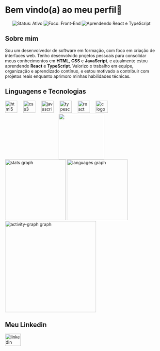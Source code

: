 <h1 align="left">Bem vindo(a) ao meu perfil👋</h1>

<p align="center">
  <img src="https://img.shields.io/badge/Status-Ativo-brightgreen?style=for-the-badge" alt="Status: Ativo" />
  <img src="https://img.shields.io/badge/Focus-Front--End-blue?style=for-the-badge" alt="Foco: Front-End" />
  <img src="https://img.shields.io/badge/Learning-React%20%26%20TypeScript-3178C6?style=for-the-badge" alt="Aprendendo React e TypeScript" />
</p>

<h2 align="left">Sobre mim</h2>
<p align="left">Sou um desenvolvedor de software em formação, com foco em criação de interfaces web.  
Tenho desenvolvido projetos pessoais para consolidar meus conhecimentos em <strong>HTML</strong>, <strong>CSS</strong> e <strong>JavaScript</strong>, e atualmente estou aprendendo <strong>React</strong> e <strong>TypeScript</strong>.  
Valorizo o trabalho em equipe, organização e aprendizado contínuo, e estou motivado a contribuir com projetos reais enquanto aprimoro minhas habilidades técnicas.
</p></p>

<h2 align="left">Linguagens e Tecnologias</h2>
<div align="left">
  <img src="https://cdn.jsdelivr.net/gh/devicons/devicon/icons/html5/html5-original.svg" height="40" alt="html5 logo"  />
  <img width="12" />
  <img src="https://cdn.jsdelivr.net/gh/devicons/devicon/icons/css3/css3-original.svg" height="40" alt="css3 logo"  />
  <img width="12" />
  <img src="https://cdn.jsdelivr.net/gh/devicons/devicon/icons/javascript/javascript-original.svg" height="40" alt="javascript logo"  />
  <img width="12" />
  <img src="https://upload.wikimedia.org/wikipedia/commons/4/4c/Typescript_logo_2020.svg" height="40" alt="typescript logo" />
  <img width="12" />
  <img src="https://cdn.jsdelivr.net/gh/devicons/devicon/icons/react/react-original.svg" height="40" alt="react logo" />
  <img width="12" />
  <img src="https://cdn.jsdelivr.net/gh/devicons/devicon/icons/c/c-original.svg" height="40" alt="c logo" />
  <img width="12" />
</div>

<div align="center">
  <img height="150" src="https://upload.wikimedia.org/wikipedia/commons/2/20/Matrix_Digital_rain_banner.gif"  />
</div>

<div align="left">
  <img src="https://github-readme-stats.vercel.app/api?username=MikaelCM&hide_title=false&hide_rank=true&show_icons=true&include_all_commits=true&count_private=true&disable_animations=false&theme=blue-green&locale=en&hide_border=false&order=1" height="200" alt="stats graph"  />
  
  <img src="https://github-readme-stats.vercel.app/api/top-langs?username=MikaelCM&locale=en&hide_title=false&layout=compact&card_width=577&langs_count=5&theme=blue-green&hide_border=false&order=2" height="200" alt="languages graph"  />
  
  <img src="https://github-readme-activity-graph.vercel.app/graph?username=MikaelCM&radius=16&theme=chartreuse-dark&area=true&order=5" height="300" alt="activity-graph graph"  />
</div>

<h2 align="left">Meu Linkedin</h2>

<div align="left">
  <a href="https://www.linkedin.com/in/mikael-carvalho-mendes/" target="_blank" rel="external">
    <img src="https://raw.githubusercontent.com/maurodesouza/profile-readme-generator/master/src/assets/icons/social/linkedin/default.svg" width="52" height="40" alt="linkedin logo"/>
  </a>
